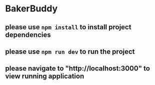 # BakerBuddy

## please use **`npm install`** to install project dependencies
## please use **`npm run dev`** to run the project
## please navigate to "http://localhost:3000" to view running application
